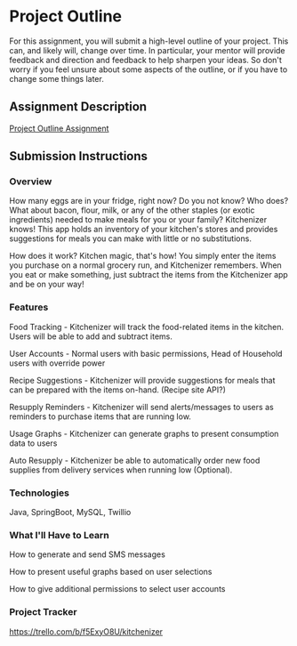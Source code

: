 # Project Outline
For this assignment, you will submit a high-level outline of your project. This can, and likely will, change over time. In particular, your mentor will provide feedback and direction and feedback to help sharpen your ideas. So don't worry if you feel unsure about some aspects of the outline, or if you have to change some things later.

## Assignment Description
[Project Outline Assignment](https://education.launchcode.org/liftoff/assignments/project-outline/)

## Submission Instructions

### Overview
How many eggs are in your fridge, right now? Do you not know? Who does? What about bacon, flour, milk, or any of the other staples (or exotic ingredients) needed to make meals for you or your family? Kitchenizer knows! This app holds an inventory of your kitchen's stores and provides suggestions for meals you can make with little or no substitutions.

How does it work? Kitchen magic, that's how! You simply enter the items you purchase on a normal grocery run, and Kitchenizer remembers. When you eat or make something, just subtract the items from the Kitchenizer app and be on your way!


### Features
Food Tracking - Kitchenizer will track the food-related items in the kitchen. Users will be able to add and subtract items.

User Accounts - Normal users with basic permissions, Head of Household users with override power

Recipe Suggestions - Kitchenizer will provide suggestions for meals that can be prepared with the items on-hand. (Recipe site API?)

Resupply Reminders - Kitchenizer will send alerts/messages to users as reminders to purchase items that are running low.

Usage Graphs - Kitchenizer can generate graphs to present consumption data to users

Auto Resupply - Kitchenizer be able to automatically order new food supplies from delivery services when running low (Optional).

### Technologies
Java, SpringBoot, MySQL, Twillio


### What I'll Have to Learn
How to generate and send SMS messages

How to present useful graphs based on user selections

How to give additional permissions to select user accounts

### Project Tracker
https://trello.com/b/f5ExyO8U/kitchenizer
